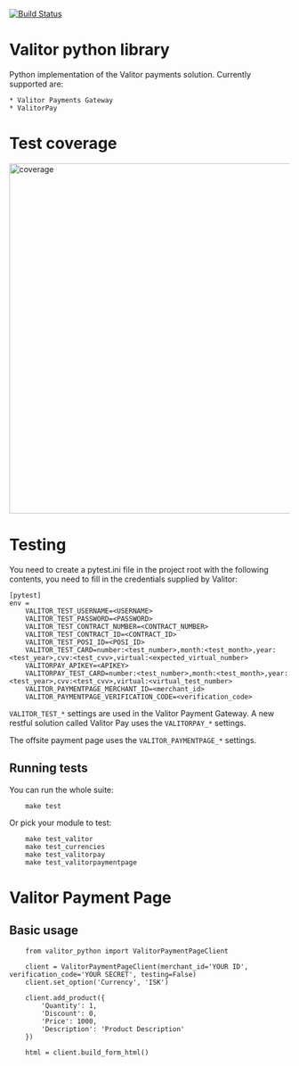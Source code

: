 [![Build Status](https://travis-ci.org/overcastsoftware/python-valitor.svg?branch=master)](https://travis-ci.org/overcastsoftware/python-valitor)

Valitor python library
========================

Python implementation of the Valitor payments solution. Currently supported are:

    * Valitor Payments Gateway
    * ValitorPay


Test coverage
=============
<img width="628" alt="coverage" src="https://user-images.githubusercontent.com/143557/67790083-0a23ac00-fa6d-11e9-855e-1b646ec3c7a3.png">


Testing
=======

You need to create a pytest.ini file in the project root with the following contents, you need to fill in the credentials supplied by Valitor:

```
[pytest]
env =
    VALITOR_TEST_USERNAME=<USERNAME>
    VALITOR_TEST_PASSWORD=<PASSWORD>
    VALITOR_TEST_CONTRACT_NUMBER=<CONTRACT_NUMBER>
    VALITOR_TEST_CONTRACT_ID=<CONTRACT_ID>
    VALITOR_TEST_POSI_ID=<POSI_ID>
    VALITOR_TEST_CARD=number:<test_number>,month:<test_month>,year:<test_year>,cvv:<test_cvv>,virtual:<expected_virtual_number>
    VALITORPAY_APIKEY=<APIKEY>
    VALITORPAY_TEST_CARD=number:<test_number>,month:<test_month>,year:<test_year>,cvv:<test_cvv>,virtual:<virtual_test_number>
    VALITOR_PAYMENTPAGE_MERCHANT_ID=<merchant_id>
    VALITOR_PAYMENTPAGE_VERIFICATION_CODE=<verification_code>
```

`VALITOR_TEST_*` settings are used in the Valitor Payment Gateway. A new restful solution called Valitor Pay uses the `VALITORPAY_*` settings.

The offsite payment page uses the `VALITOR_PAYMENTPAGE_*` settings.

Running tests
-------------

You can run the whole suite:

```
    make test
````

Or pick your module to test:

```
    make test_valitor
    make test_currencies
    make test_valitorpay
    make test_valitorpaymentpage
```


Valitor Payment Page
=====================

Basic usage
-----------

```
    from valitor_python import ValitorPaymentPageClient

    client = ValitorPaymentPageClient(merchant_id='YOUR ID', verification_code='YOUR SECRET', testing=False)
    client.set_option('Currency', 'ISK')

    client.add_product({
        'Quantity': 1,
        'Discount': 0,
        'Price': 1000,
        'Description': 'Product Description'
    })

    html = client.build_form_html()

```

